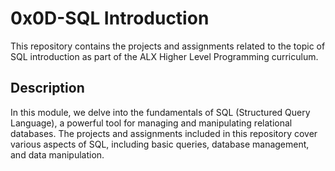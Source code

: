 # 0x0D-SQL Introduction

This repository contains the projects and assignments related to the topic of SQL introduction as part of the ALX Higher Level Programming curriculum.

## Description

In this module, we delve into the fundamentals of SQL (Structured Query Language), a powerful tool for managing and manipulating relational databases. The projects and assignments included in this repository cover various aspects of SQL, including basic queries, database management, and data manipulation.
